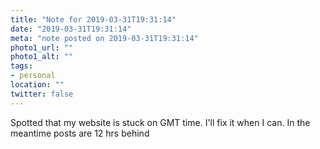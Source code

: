 ```yaml
---
title: "Note for 2019-03-31T19:31:14"
date: "2019-03-31T19:31:14"
meta: "note posted on 2019-03-31T19:31:14"
photo1_url: ""
photo1_alt: ""
tags:
- personal
location: ""
twitter: false
---
```

Spotted that my website is stuck on GMT time. I'll fix it when I can. In the meantime posts are 12 hrs behind
